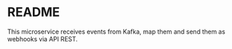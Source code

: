 # README

This microservice receives events from Kafka, map them and send them as webhooks via API REST.
